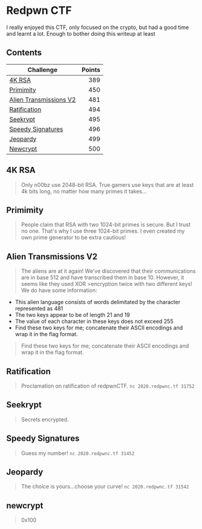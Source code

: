 # Redpwn CTF

I really enjoyed this CTF, only focused on the crypto, but had a good time and learnt a lot. Enough to bother doing this writeup at least

## Contents

| Challenge | Points | 
| ------------- |  -------------: |
|[4K RSA](#4K-RSA) | 389 |
|[Primimity](#Primimity) | 450 |
|[Alien Transmissions V2](#Alien-Transmissions-V2)| 481 |
|[Ratification](#Ratification) | 494 |
|[Seekrypt](#Seekrypt) | 495 |
|[Speedy Signatures](#Speedy-Signatures) | 496 |
|[Jeopardy](#Jeopardy)|499|
|[Newcrypt](#Newcrypt)|500|

## 4K RSA

>Only n00bz use 2048-bit RSA. True gamers use keys that are at least 4k bits long, no matter how many primes it takes...

## Primimity

>People claim that RSA with two 1024-bit primes is secure. But I trust no one. That's why I use three 1024-bit primes.
>I even created my own prime generator to be extra cautious!

## Alien Transmissions V2

>The aliens are at it again! We've discovered that their communications are in base 512 and have transcribed them in base 10. However, it seems like they used XOR >encryption twice with two different keys! We do have some information:

- This alien language consists of words delimitated by the character represented as 481
- The two keys appear to be of length 21 and 19
- The value of each character in these keys does not exceed 255
- Find these two keys for me; concatenate their ASCII encodings and wrap it in the flag format.

>Find these two keys for me; concatenate their ASCII encodings and wrap it in the flag format.

## Ratification

>Proclamation on ratification of redpwnCTF.
`nc 2020.redpwnc.tf 31752`

## Seekrypt

>Secrets encrypted.

## Speedy Signatures

>Guess my number!
`nc 2020.redpwnc.tf 31452`


## Jeopardy

>The choice is yours...choose your curve!
`nc 2020.redpwnc.tf 31542`

## newcrypt

>0x100
